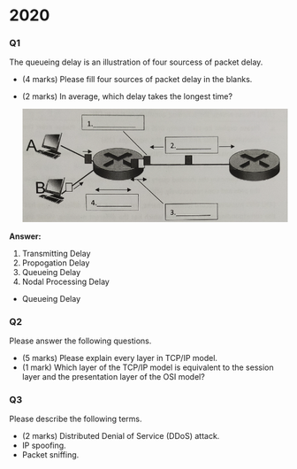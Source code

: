 # 2020

### Q1
The queueing delay is an illustration of four sourcess of packet delay.
-  (4 marks) Please fill four sources of packet delay in the blanks.
-  (2 marks) In average, which delay takes the longest time?

   ![](./q1.png)

**Answer:**
1. Transmitting Delay
2. Propogation Delay
3. Queueing Delay
4. Nodal Processing Delay

- Queueing Delay

### Q2
Please answer the following questions.
- (5 marks) Please explain every layer in TCP/IP model.
- (1 mark) Which layer of the TCP/IP model is equivalent to the session layer and the presentation layer of the OSI model?

### Q3
Please describe the following terms.
- (2 marks) Distributed Denial of Service (DDoS) attack.
- IP spoofing.
- Packet sniffing.

